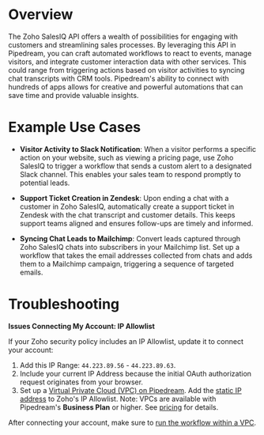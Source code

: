 # Overview

The Zoho SalesIQ API offers a wealth of possibilities for engaging with customers and streamlining sales processes. By leveraging this API in Pipedream, you can craft automated workflows to react to events, manage visitors, and integrate customer interaction data with other services. This could range from triggering actions based on visitor activities to syncing chat transcripts with CRM tools. Pipedream's ability to connect with hundreds of apps allows for creative and powerful automations that can save time and provide valuable insights.

# Example Use Cases

- **Visitor Activity to Slack Notification**: When a visitor performs a specific action on your website, such as viewing a pricing page, use Zoho SalesIQ to trigger a workflow that sends a custom alert to a designated Slack channel. This enables your sales team to respond promptly to potential leads.

- **Support Ticket Creation in Zendesk**: Upon ending a chat with a customer in Zoho SalesIQ, automatically create a support ticket in Zendesk with the chat transcript and customer details. This keeps support teams aligned and ensures follow-ups are timely and informed.

- **Syncing Chat Leads to Mailchimp**: Convert leads captured through Zoho SalesIQ chats into subscribers in your Mailchimp list. Set up a workflow that takes the email addresses collected from chats and adds them to a Mailchimp campaign, triggering a sequence of targeted emails.

# Troubleshooting

**Issues Connecting My Account: IP Allowlist**

If your Zoho security policy includes an IP Allowlist, update it to connect your account:

1. Add this IP Range: `44.223.89.56` - `44.223.89.63`.
2. Include your current IP Address because the initial OAuth authorization request originates from your browser.
3. Set up a [Virtual Private Cloud (VPC) on Pipedream](https://pipedream.com/docs/workflows/vpc#create-a-new-vpc). Add the [static IP address](https://pipedream.com/docs/workflows/vpc#find-the-static-outbound-ip-address-for-a-vpc) to Zoho's IP Allowlist. Note: VPCs are available with Pipedream's **Business Plan** or higher. See [pricing](https://pipedream.com/pricing) for details.

After connecting your account, make sure to [run the workflow within a VPC](https://pipedream.com/docs/workflows/vpc#run-workflows-within-a-vpc).